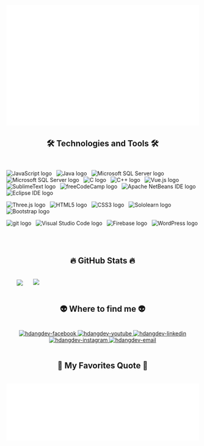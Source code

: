 <!-- Trungquandev -->
<a href="#" target="_blank">
  <img src="svg/trungquandev.svg" width="1200" alt="trungquandev-official" />
</a>

<h2 align="center">🛠 Technologies and Tools 🛠</h2>
<br>
<!-- https://simpleicons.org/ -->

<span><img src="https://img.shields.io/badge/JavaScript-282C34?logo=javascript&logoColor=F7DF1E" alt="JavaScript logo" title="JavaScript" height="25" /></span>
&nbsp;
<span><img src="https://img.shields.io/badge/Java-282C34?logo=java&logoColor=FF7800" alt="Java logo" title="Java" height="25" /></span>
&nbsp;
<span><img src="https://img.shields.io/badge/Microsoft SQL Server-282C34?logo=microsoftsqlserver&logoColor=CC2927" alt="Microsoft SQL Server logo" title="Microsoft SQL Server" height="25" /></span>
&nbsp;
<span><img src="https://img.shields.io/badge/MySQL-282C34?logo=mysql&logoColor=CC2927" alt="Microsoft SQL Server logo" title="MySQL" height="25" /></span>
&nbsp;
<span><img src="https://img.shields.io/badge/C-282C34?logo=c&logoColor=764ABC" alt="C logo" title="C" height="25" /></span>
&nbsp;
<span><img src="https://img.shields.io/badge/C++-282C34?logo=c++&logoColor=764ABC" alt="C++ logo" title="C++" height="25" /></span>
&nbsp;
<span><img src="https://img.shields.io/badge/Vue.js-282C34?logo=vue.js&logoColor=4FC08D" alt="Vue.js logo" title="Vue.js" height="25" /></span>
&nbsp;
<span><img src="https://img.shields.io/badge/SublimeText-282C34?logo=sublimetext&logoColor=0A0A23" alt="SublimeText logo" title="SublimeText" height="25" /></span>
&nbsp;
<span><img src="https://img.shields.io/badge/freeCodeCamp-282C34?logo=freecodecamp&logoColor=0A0A23" alt="freeCodeCamp logo" title="freeCodeCamp" height="25" /></span>
&nbsp;
<span><img src="https://img.shields.io/badge/Apache NetBeans IDE-282C34?logo=apache netbeans IDE&logoColor=1B6AC6" alt="Apache NetBeans IDE logo" title="freeCodeCamp" height="25" /></span>
&nbsp;
<span><img src="https://img.shields.io/badge/Eclipse IDE-282C34?logo=eclipse ide&logoColor=2C2255" alt="Eclipse IDE logo" title="Eclipse IDE" height="25" /></span>
&nbsp;
<!-- <span><img src="https://img.shields.io/badge/Node.js-282C34?logo=node.js&logoColor=00F200" alt="Node.js logo" title="Node.js" height="25" /></span>
&nbsp;
<span><img src="https://img.shields.io/badge/Express-282C34?logo=express&logoColor=FFFFFF" alt="Express.js logo" title="Express.js" height="25" /></span>
&nbsp;
<span><img src="https://img.shields.io/badge/MongoDB-282C34?logo=mongodb&logoColor=47A248" alt="MongoDB logo" title="MongoDB" height="25" /></span>
&nbsp;
<span><img src="https://img.shields.io/badge/Tailwind%20CSS-282C34?logo=tailwind-css&logoColor=38B2AC" alt="TailwindCSS logo" title="TailwindCSS" height="25" /></span>
&nbsp; -->
<span><img src="https://img.shields.io/badge/Three.js-282C34?logo=three.js&logoColor=FFFFFF" alt="Three.js logo" title="Three.js" height="25" /></span>
&nbsp;
<span><img src="https://img.shields.io/badge/HTML5-282C34?logo=html5&logoColor=E34F26" alt="HTML5 logo" title="HTML5" height="25" /></span>
&nbsp;
<span><img src="https://img.shields.io/badge/CSS3-282C34?logo=css3&logoColor=1572B6" alt="CSS3 logo" title="CSS3" height="25" /></span>
&nbsp;
<span><img src="https://img.shields.io/badge/Sololearn-282C34?logo=sololearn&logoColor=149EF2" alt="Sololearn logo" title="Sololearn" height="25" /></span>
&nbsp;
<span><img src="https://img.shields.io/badge/Bootstrap-282C34?logo=bootstrap&logoColor=7952B3" alt="Bootstrap logo" title="Bootstrap" height="25" /></span>
&nbsp;
<!-- <span><img src="https://img.shields.io/badge/ESLint-282C34?logo=eslint&logoColor=4B32C3" alt="ESLint logo" title="ESLint" height="25" /></span>
&nbsp; -->
<span><img src="https://img.shields.io/badge/git-282C34?logo=git&logoColor=F05032" alt="git logo" title="git" height="25" /></span>
&nbsp;
<span><img src="https://img.shields.io/badge/VS%20Code-282C34?logo=visual-studio-code&logoColor=007ACC" alt="Visual Studio Code logo" title="Visual Studio Code" height="25" /></span>
&nbsp;
<span><img src="https://img.shields.io/badge/Firebase-282C34?logo=firebase&logoColor=FFCA28" alt="Firebase logo" title="Firebase" height="25" /></span>
&nbsp;
<span><img src="https://img.shields.io/badge/WordPress-282C34?logo=wordPress&logoColor=21759B" alt="WordPress logo" title="WordPress" height="25" /></span>
&nbsp;

<br>

<h2 align="center">🔥 GitHub Stats 🔥</h2>
<!-- https://github.com/anuraghazra/github-readme-stats -->
<br>
<div align=center>
  <a href="#" title="TheanIshtar">
    <img width="315" align="center" src="https://github-readme-stats.vercel.app/api/top-langs/?username=TheanIshtar&hide=c%23,powershell,Mathematica,Ruby,Objective-C,Objective-C%2b%2b,Cuda&title_color=61dafb&text_color=ffffff&icon_color=61dafb&bg_color=20232a&langs_count=8&layout=compact&border_color=61dafb&hide_border=true" />
  </a>
  <a href="#" title="TheanIshtar">
    <img align="right" width="434" src="https://github-readme-stats.vercel.app/api?username=TheanIshtar&show_icons=true&theme=react&border_color=61dafb&hide_border=true" />
  </a>
</div>

<br>

<h2 align="center">👽 Where to find me 👽</h2>
<br>
<!-- https://icons8.com -->
<div align="center">
<!--   <a href="https://trungquandev.com" target="blank">
    <img width="90" height="90" src="images/logo-trungquandev-transparent-bg-192x192.png" alt="trungquandev-blog" />
  </a> -->
  <a href="https://facebook.com/dangdeveloper" target="blank">
    <img src="https://img.icons8.com/bubbles/100/000000/facebook-new.png" alt="hdangdev-facebook" />
  </a>
  <a href="https://www.youtube.com/c/godtv69" target="blank">
    <img src="https://img.icons8.com/bubbles/100/000000/youtube-squared.png" alt="hdangdev-youtube" />
  </a>
  <a href="https://www.linkedin.com/in/tranhuudang" target="blank">
    <img src="https://img.icons8.com/bubbles/100/000000/linkedin.png" alt="hdangdev-linkedin" />
  </a>
  <a href="https://instagram.com/theanishtar" target="blank">
    <img src="https://img.icons8.com/bubbles/100/000000/instagram.png" alt="hdangdev-instagram" />
  </a>
  <a href="mailto:dangtt135@gmail.com" target="top">
    <img src="https://img.icons8.com/bubbles/100/000000/apple-mail.png" alt="hdangdev-email" />
  </a>
</div>

<br>

<h2 align="center">📑 My Favorites Quote 📑</h2>
<br>
<a href="#" target="_blank">
  <img src="svg/trungquandev-quotes.svg" width="846" height="150" alt="TheanIshtar" />
</a>
